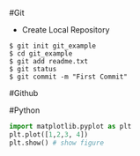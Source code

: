 #Git
- Create Local Repository
```
$ git init git_example
$ cd git_example
$ git add readme.txt
$ git status
$ git commit -m "First Commit"
```
#Github


#Python
```python {cmd:true, matplotlib:true}
import matplotlib.pyplot as plt
plt.plot([1,2,3, 4])
plt.show() # show figure
```
